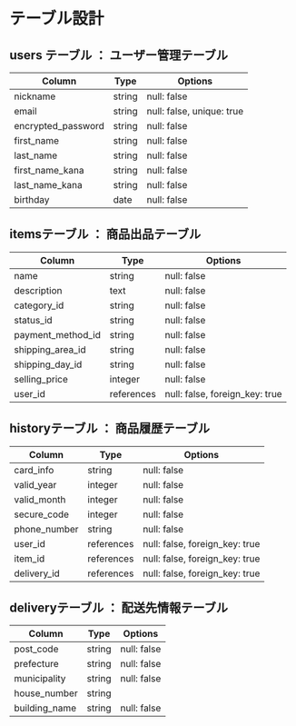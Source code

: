# テーブル設計

## users テーブル ： ユーザー管理テーブル

| Column             | Type    | Options                   |
| ------------------ | ------- | ------------------------- |
| nickname           | string  | null: false               |
| email              | string  | null: false, unique: true |
| encrypted_password | string  | null: false               |
| first_name         | string  | null: false               |
| last_name          | string  | null: false               |
| first_name_kana    | string  | null: false               |
| last_name_kana     | string  | null: false               |
| birthday           | date    | null: false               |


##  itemsテーブル ： 商品出品テーブル

| Column            | Type       | Options                        |
| --------------    | ---------- | ------------------------------ |
| name              | string     | null: false                    |
| description       | text       | null: false                    |
| category_id       | string     | null: false                    |
| status_id         | string     | null: false                    | 
| payment_method_id | string     | null: false                    |
| shipping_area_id  | string     | null: false                    |
| shipping_day_id   | string     | null: false                    |
| selling_price     | integer    | null: false                    |
| user_id           | references | null: false, foreign_key: true |

## historyテーブル ： 商品履歴テーブル

| Column        | Type       | Options                        |
| ------------- | ---------- | ------------------------------ |
| card_info     | string     | null: false                    |
| valid_year    | integer    | null: false                    |
| valid_month   | integer    | null: false                    |
| secure_code   | integer    | null: false                    |
| phone_number  | string     | null: false                    |
| user_id       | references | null: false, foreign_key: true |
| item_id       | references | null: false, foreign_key: true |
| delivery_id   | references | null: false, foreign_key: true |


## deliveryテーブル ： 配送先情報テーブル
| Column         | Type   | Options     |
| -------------- | ------ | ----------- |
| post_code      | string | null: false |
| prefecture     | string | null: false |
| municipality   | string | null: false |
| house_number   | string |             |
| building_name  | string | null: false |


